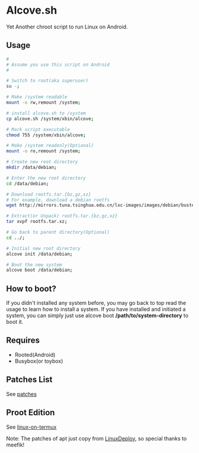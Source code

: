 Alcove.sh
============

Yet Another chroot script to run Linux on Android.


## Usage ##
```sh
#
# Assume you use this script on Android
#

# Switch to root(aka superuser)
su -;

# Make /system readable
mount -o rw,remount /system;

# install alcove.sh to /system
cp alcove.sh /system/xbin/alcove;

# Mark script executable
chmod 755 /system/xbin/alcove;

# Make /system readonly(Optional)
mount -o ro,remount /system;

# Create new root directory
mkdir /data/debian;

# Enter the new root directory
cd /data/debian;

# Download rootfs.tar.{bz,gz,xz}
# For example, download a debian rootfs
wget http://mirrors.tuna.tsinghua.edu.cn/lxc-images/images/debian/buster/arm64/default/20190709_15%3A39/rootfs.tar.xz;

# Extract(or Unpack) rootfs.tar.{bz,gz,xz}
tar xvpf rootfs.tar.xz;

# Go back to parent directory(Optional)
cd ../;

# Initial new root directory
alcove init /data/debian;

# Boot the new system
alcove boot /data/debian;
```

## How to boot? ##
If you didn't installed any system before, you may go back to top read the usage to learn how to install a system. If you have installed and initiated a system, you can simply just use alcove boot **/path/to/system-directory** to boot it.

## Requires ##
  - Rooted(Android)
  - Busybox(or toybox)

## Patches List ##
See [patches](./patches)

## Proot Edition ##
See [linux-on-termux](https://github.com/uzilla/linux-on-termux)


Note: The patches of apt just copy from [LinuxDeploy](https://github.com/meefik/linuxdeploy-cli/blob/5f18caf3fa8c4760a8e79287384e14d69b19e56c/include/bootstrap/ubuntu/deploy.sh#L32), so special thanks to meefik!

